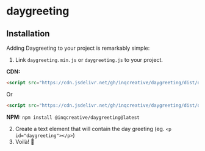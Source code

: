 # daygreeting

## Installation
Adding Daygreeting to your project is remarkably simple:

1.  Link  `daygreeting.min.js`  or  `daygreeting.js`  to your project.

**CDN:** 
```html
<script src="https://cdn.jsdelivr.net/gh/inqcreative/daygreeting/dist/daygreeting.min.js"></script>
```
Or
```html
<script src="https://cdn.jsdelivr.net/gh/inqcreative/daygreeting/dist/daygreeting.js"></script>
```

**NPM:**
`npm install @inqcreative/daygreeting@latest`

2.  Create a text element that will contain the day greeting (eg.  `<p id="daygreeting"></p>`)
3.  Voilà! :partying_face:

